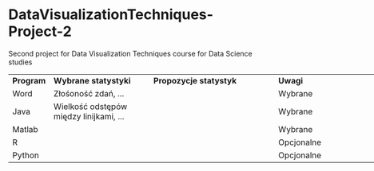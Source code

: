 # DataVisualizationTechniques-Project-2
Second project for Data Visualization Techniques course for Data Science studies 

<div class="tg-wrap"><table style="undefined;table-layout: fixed; width: 865px">
<colgroup>
<col style="width: 25px">
<col style="width: 200px">
<col style="width: 250px">
<col style="width: 250px">
</colgroup>
<tbody>
  <tr>
    <td><b>Program</b></td>
    <td><b>Wybrane statystyki</b></td>
    <td><b>Propozycje statystyk</b></td>
    <td><b>Uwagi</b></td>
  </tr>
  <tr>
    <td rowspan="2">Word</td>
    <td rowspan="2">Złośoność zdań, ...</td>
    <td rowspan="2"></td>
    <td rowspan="2">Wybrane</td>
  </tr>
  <tr>
  </tr>
  <tr>
    <td rowspan="2">Java</td>
    <td rowspan="2">Wielkość odstępów między linijkami, ...</td>
    <td rowspan="2"></td>
    <td rowspan="2">Wybrane</td>
  </tr>
  <tr>
  </tr>
  <tr>
    <td rowspan="2">Matlab</td>
    <td rowspan="2"></td>
    <td rowspan="2"></td>
    <td rowspan="2">Wybrane</td>
  </tr>
  <tr>
  </tr>
  <tr>
    <td rowspan="2">R</td>
    <td rowspan="2"></td>
    <td rowspan="2"></td>
    <td rowspan="2">Opcjonalne</td>
  </tr>
  <tr>
  </tr>
  <tr>
    <td rowspan="2">Python</td>
    <td rowspan="2"></td>
    <td rowspan="2"></td>
    <td rowspan="2">Opcjonalne</td>
  </tr>
</tbody>
</table></div>
